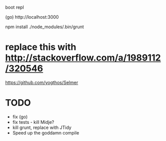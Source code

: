 boot repl

(go)
http://localhost:3000

npm install
./node_modules/.bin/grunt
# replace this with http://stackoverflow.com/a/1989112/320546

https://github.com/yogthos/Selmer

# TODO
* fix (go)
* fix tests - kill Midje?
* kill grunt, replace with JTidy
* Speed up the goddamn compile
